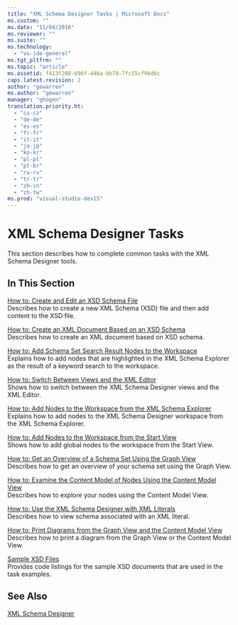 ```yaml
---
title: "XML Schema Designer Tasks | Microsoft Docs"
ms.custom: ""
ms.date: "11/04/2016"
ms.reviewer: ""
ms.suite: ""
ms.technology: 
  - "vs-ide-general"
ms.tgt_pltfrm: ""
ms.topic: "article"
ms.assetid: f413f208-696f-446a-bb78-7fc55cf96d6c
caps.latest.revision: 2
author: "gewarren"
ms.author: "gewarren"
manager: "ghogen"
translation.priority.ht: 
  - "cs-cz"
  - "de-de"
  - "es-es"
  - "fr-fr"
  - "it-it"
  - "ja-jp"
  - "ko-kr"
  - "pl-pl"
  - "pt-br"
  - "ru-ru"
  - "tr-tr"
  - "zh-cn"
  - "zh-tw"
ms.prod: "visual-studio-dev15"
---
```

# XML Schema Designer Tasks
This section describes how to complete common tasks with the XML Schema Designer tools.  
  
## In This Section  
 [How to: Create and Edit an XSD Schema File](../xml-tools/how-to-create-and-edit-an-xsd-schema-file.md)  
 Describes how to create a new XML Schema (XSD) file and then add content to the XSD file.  
  
 [How to: Create an XML Document Based on an XSD Schema](../xml-tools/how-to-create-an-xml-document-based-on-an-xsd-schema.md)  
 Describes how to create an XML document based on XSD schema.  
  
 [How to: Add Schema Set Search Result Nodes to the Workspace](../xml-tools/how-to-add-schema-set-search-result-nodes-to-the-workspace.md)  
 Explains how to add nodes that are highlighted in the XML Schema Explorer as the result of a keyword search to the workspace.  
  
 [How to: Switch Between Views and the XML Editor](../xml-tools/how-to-switch-between-views-and-the-xml-editor.md)  
 Shows how to switch between the XML Schema Designer views and the XML Editor.  
  
 [How to: Add Nodes to the Workspace from the XML Schema Explorer](../xml-tools/how-to-add-nodes-to-the-workspace-from-the-xml-schema-explorer.md)  
 Explains how to add nodes to the XML Schema Designer workspace from the XML Schema Explorer.  
  
 [How to: Add Nodes to the Workspace from the Start View](../xml-tools/how-to-add-nodes-to-the-workspace-from-the-start-view.md)  
 Shows how to add global nodes to the workspace from the Start View.  
  
 [How to: Get an Overview of a Schema Set Using the Graph View](../xml-tools/how-to-get-an-overview-of-a-schema-set-using-the-graph-view.md)  
 Describes how to get an overview of your schema set using the Graph View.  
  
 [How to: Examine the Content Model of Nodes Using the Content Model View](../xml-tools/how-to-examine-the-content-model-of-nodes-using-the-content-model-view.md)  
 Describes how to explore your nodes using the Content Model View.  
  
 [How to: Use the XML Schema Designer with XML Literals](../xml-tools/how-to-use-the-xml-schema-designer-with-xml-literals.md)  
 Describes how to view schema associated with an XML literal.  
  
 [How to: Print Diagrams from the Graph View and the Content Model View](../xml-tools/how-to-print-diagrams-from-the-graph-view-and-the-content-model-view.md)  
 Describes how to print a diagram from the Graph View or the Content Model View.  
  
 [Sample XSD Files](../xml-tools/sample-xsd-files.md)  
 Provides code listings for the sample XSD documents that are used in the task examples.  
  
## See Also  
 [XML Schema Designer](../xml-tools/xml-schema-designer.md)